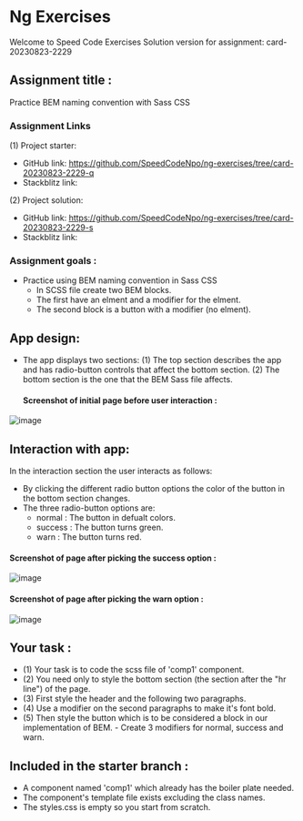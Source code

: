 # Ng Exercises

Welcome to Speed Code Exercises
Solution version for assignment: card-20230823-2229

## Assignment title :

Practice BEM naming convention with Sass CSS

### Assignment Links

(1) Project starter:

- GitHub link: https://github.com/SpeedCodeNpo/ng-exercises/tree/card-20230823-2229-q
- Stackblitz link:

(2) Project solution:

- GitHub link: https://github.com/SpeedCodeNpo/ng-exercises/tree/card-20230823-2229-s
- Stackblitz link:

### Assignment goals :

- Practice using BEM naming convention in Sass CSS
  - In SCSS file create two BEM blocks.
  - The first have an elment and a modifier for the elment.
  - The second block is a button with a modifier (no elment).

## App design:

- The app displays two sections:
  (1) The top section describes the app and has radio-button controls that affect the bottom section.
  (2) The bottom section is the one that the BEM Sass file affects.

  #### Screenshot of initial page before user interaction :

![image](https://github.com/SpeedCodeNpo/ng-exercises/assets/132397719/585eabf4-8a03-4c7c-80a4-418df41c5985)

## Interaction with app:

In the interaction section the user interacts as follows:

- By clicking the different radio button options the color of the button in the bottom section changes.
- The three radio-button options are:
  - normal : The button in defualt colors.
  - success : The button turns green.
  - warn : The button turns red.

#### Screenshot of page after picking the success option :

![image](https://github.com/SpeedCodeNpo/ng-exercises/assets/132397719/e2fa3a94-97a3-43bb-8b6f-7f3822e46ca7)

#### Screenshot of page after picking the warn option :

![image](https://github.com/SpeedCodeNpo/ng-exercises/assets/132397719/e510d7c2-b568-4ffc-8664-00547e5765b6)

## Your task :

- (1) Your task is to code the scss file of 'comp1' component.
- (2) You need only to style the bottom section (the section after the "hr line") of the page.
- (3) First style the header and the following two paragraphs.
- (4) Use a modifier on the second paragraphs to make it's font bold.
- (5) Then style the button which is to be considered a block in our implementation of BEM. - Create 3 modifiers for normal, success and warn.

## Included in the starter branch :

- A component named 'comp1' which already has the boiler plate needed.
- The component's template file exists excluding the class names.
- The styles.css is empty so you start from scratch.
